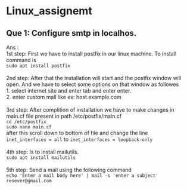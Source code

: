 # Linux_assignemt
## Que 1: Configure smtp in localhos.
Ans :<br>
1st step: First we have to install postfix in our linux machine. To install command is <br>
	```sudo apt install postfix```<br><br>
2nd step: After that the installation will start and the postfix window will open. And we have to select some options on that window as followes<br>
	1. select internet site and enter tab and enter enter.<br>
	2. enter custom mall like ex: host.example.com<br><br>
3rd step: After complition of installation we have to make changes in main.cf file present in path /etc/postfix/main.cf<br>
	```cd /etc/postfix ```<br>
 	```sudo nano main.cf```<br>
     	after this scroll down to bottom of file and change the line <br>
      ```inet_interfaces = all``` to  ```inet_interfaces = loopback-only```<br><br>
4th step: Is to install mailutils.<br>
```sudo apt install mailutils```<br><br>
5th step: Send a mail using the following command<br>
```echo 'Enter a mail body here' | mail -s 'enter a subject' resever@gmail.com```
